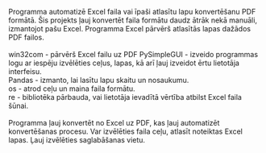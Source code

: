 Programma automatizē Excel faila vai īpaši atlasītu lapu konvertēšanu PDF formātā. Šis projekts ļauj konvertēt faila formātu daudz ātrāk nekā manuāli, izmantojot pašu Excel. Programma Excel pārvērš atlasītās lapas dažādos PDF failos.
</br>
</br>win32com - pārvērš Excel failu uz PDF
PySimpleGUI - izveido programmas logu ar iespēju izvēlēties ceļus, lapas, kā arī ļauj izveidot ērtu lietotāja interfeisu.</br>
Pandas - izmanto, lai lasītu lapu skaitu un nosaukumu.</br>
os - atrod ceļu un maina faila formātu.</br>
re - bibliotēka pārbauda, ​​vai lietotāja ievadītā vērtība atbilst Excel faila šūnai.
</br>
</br>Programma ļauj konvertēt no Excel uz PDF, kas ļauj automatizēt konvertēšanas procesu. Var izvēlēties faila ceļu, atlasīt noteiktas Excel lapas. Ļauj izvēlēties saglabāšanas vietu.
